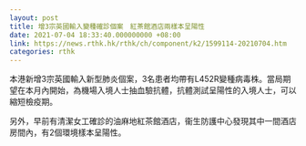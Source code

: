 ```yaml
---
layout: post
title: 增3宗英國輸入變種確診個案　紅茶館酒店兩樣本呈陽性
date: 2021-07-04 18:33:40.000000000 +08:00
link: https://news.rthk.hk/rthk/ch/component/k2/1599114-20210704.htm
categories: rthk
---
```


本港新增3宗英國輸入新型肺炎個案，3名患者均帶有L452R變種病毒株。當局期望在本月內開始，為機場入境人士抽血驗抗體，抗體測試呈陽性的入境人士，可以縮短檢疫期。

另外，早前有清潔女工確診的油麻地紅茶館酒店，衞生防護中心發現其中一間酒店房間內，有2個環境樣本呈陽性。
